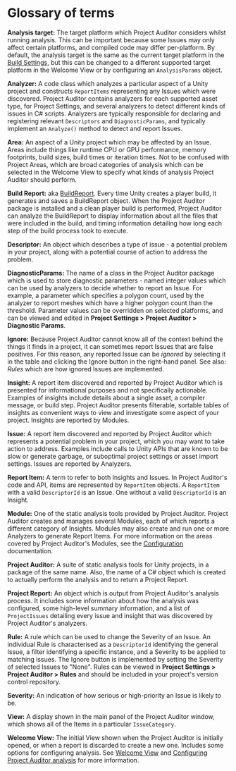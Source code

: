 <a name="Glossary"></a>
# Glossary of terms
**Analysis target:** The target platform which Project Auditor considers whilst running analysis. This can be important
because some Issues may only affect certain platforms, and compiled code may differ per-platform. By default, the
analysis target is the same as the current target platform in the
[Build Settings](https://docs.unity3d.com/Manual/BuildSettings.html), but this can be changed to a different supported
target platform in the Welcome View or by configuring an `AnalysisParams` object.

**Analyzer:** A code class which analyzes a particular aspect of a Unity project and constructs `ReportItems`
representing any Issues which were discovered. Project Auditor contains analyzers for each supported asset type,
for Project Settings, and several analyzers to detect different kinds of issues in C# scripts. Analyzers are typically
responsible for declaring and registering relevant `Descriptors` and `DiagnosticParams`, and typically implement an
`Analyze()` method to detect and report Issues.

**Area:** An aspect of a Unity project which may be affected by an Issue. Areas include things like runtime CPU or GPU
performance, memory footprints, build sizes, build times or iteration times. Not to be confused with Project Areas,
which are broad categories of analysis which can be selected in the Welcome View to specify what kinds of analysis
Project Auditor should perform.

**Build Report:** aka [BuildReport](https://docs.unity3d.com/ScriptReference/Build.Reporting.BuildReport.html). Every
time Unity creates a player build, it generates and saves a BuildReport object. When the Project Auditor package is
installed and a clean player build is performed, Project Auditor can analyze the BuildReport to display information
about all the files that were included in the build, and timing information detailing how long each step of the build
process took to execute.

**Descriptor:** An object which describes a type of issue - a potential problem in your project, along with a potential
course of action to address the problem.

**DiagnosticParams:** The name of a class in the Project Auditor package which is used to store diagnostic parameters - 
named integer values which can be used by analyzers to decide whether to report an Issue. For example, a parameter which
specifies a polygon count, used by the analyzer to report meshes which have a higher polygon count than the threshold.
Parameter values can be overridden on selected platforms, and can be viewed and edited in **Project Settings > Project
Auditor > Diagnostic Params**.

**Ignore:** Because Project Auditor cannot know all of the context behind the things it finds in a project, it can
sometimes report Issues that are false positives. For this reason, any reported Issue can be *ignored* by selecting it
in the table and clicking the Ignore button in the right-hand panel. See also: _Rules_ which are how ignored Issues are
implemented.

**Insight:** A report item discovered and reported by Project Auditor which is presented for informational purposes and
not specifically actionable. Examples of insights include details about a single asset, a compiler message, or build
step. Project Auditor presents filterable, sortable tables of insights as convenient ways to view and investigate some
aspect of your project. Insights are reported by Modules.

**Issue:** A report item discovered and reported by Project Auditor which represents a potential problem in your
project, which you may want to take action to address. Examples include calls to Unity APIs that are known to be slow or
generate garbage, or suboptimal project settings or asset import settings. Issues are reported by Analyzers.

**Report Item:** A term to refer to both Insights and Issues. In Project Auditor's code and API, items are represented
by `ReportItem` objects. A `ReportItem` with a valid `DescriptorId` is an Issue. One without a valid `DescriptorId` is
an Insight.

**Module:** One of the static analysis tools provided by Project Auditor. Project Auditor creates and manages several
Modules, each of which reports a different category of Insights. Modules may also create and run one or more Analyzers
to generate Report Items. For more information on the areas covered by Project Auditor's Modules, see the
[Configuration](Configuration.md) documentation.

**Project Auditor:** A suite of static analysis tools for Unity projects, in a package of the same name. Also, the name
of a C# object which is created to actually perform the analysis and to return a Project Report.

**Project Report:** An object which is output from Project Auditor's analysis process. It includes some information
about how the analysis was configured, some high-level summary information, and a list of `ProjectIssues` detailing
every issue and insight that was discovered by Project Auditor's analyzers.

**Rule:** A rule which can be used to change the Severity of an Issue. An individual Rule is characterised as a
`DescriptorId` identifying the general Issue, a filter identifying a specific instance, and a Severity to be applied to
matching issues. The Ignore button is implemented by setting the Severity of selected Issues to "None". Rules can be
viewed in **Project Settings > Project Auditor > Rules** and should be included in your project's version control
repository.

**Severity:** An indication of how serious or high-priority an Issue is likely to be.

**View:** A display shown in the main panel of the Project Auditor window, which shows all of the Items in a particular
`IssueCategory`.

**Welcome View:** The initial View shown when the Project Auditor is initially opened, or when a report is discarded to 
create a new one. Includes some options for configuring analysis. See [Welcome View](./WelcomeView.md) and
[Configuring Project Auditor analysis](Configuration.md) for more information.




